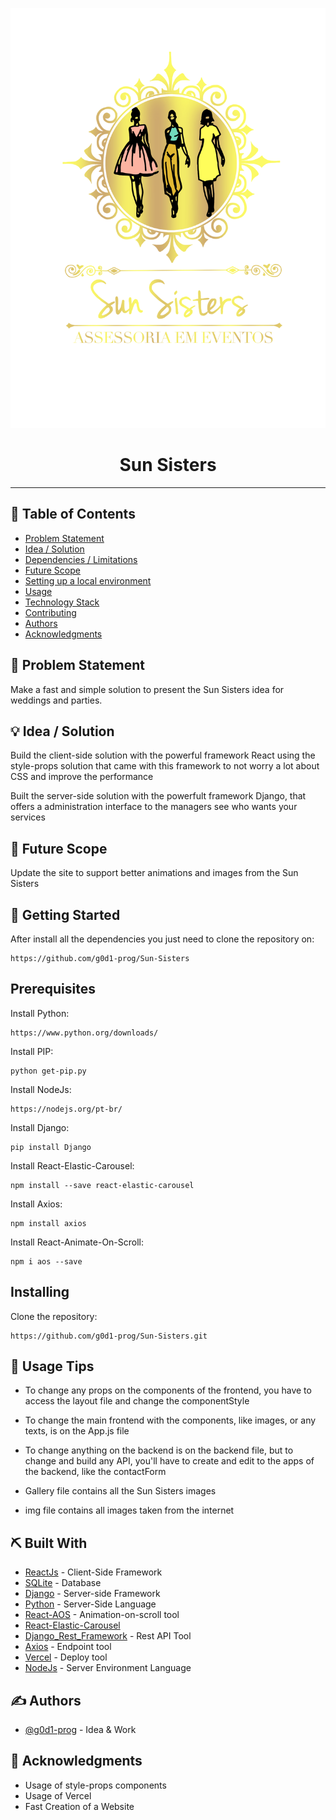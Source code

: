 <p align="center">
  <a href="" rel="noopener">
 <img src="frontend/src/img/logo.png" alt="Sun Sisters logo"></a>
</p>
<h1 align="center">Sun Sisters</h1>

---

## 📝 Table of Contents

- [Problem Statement](#problem_statement)
- [Idea / Solution](#idea)
- [Dependencies / Limitations](#limitations)
- [Future Scope](#future_scope)
- [Setting up a local environment](#getting_started)
- [Usage](#usage)
- [Technology Stack](#tech_stack)
- [Contributing](../CONTRIBUTING.md)
- [Authors](#authors)
- [Acknowledgments](#acknowledgments)

## 🧐 Problem Statement <a name = "problem_statement"></a>

Make a fast and simple solution to present the Sun Sisters idea for weddings and parties.

## 💡 Idea / Solution <a name = "idea"></a>

Build the client-side solution with the powerful framework React using the style-props solution that came with this framework to not worry a lot about CSS and improve the performance

Built the server-side solution with the powerfult framework Django, that offers a administration interface to the managers see who wants your services

## 🚀 Future Scope <a name = "future_scope"></a>

Update the site to support better animations and images from the Sun Sisters

## 🏁 Getting Started <a name = "getting_started"></a>

After install all the dependencies you just need to clone the repository on:

```
https://github.com/g0d1-prog/Sun-Sisters
```

## Prerequisites

Install Python:
```
https://www.python.org/downloads/
```

Install PIP:
```
python get-pip.py
```

Install NodeJs:
```
https://nodejs.org/pt-br/
```

Install Django:
```
pip install Django
```

Install React-Elastic-Carousel:
```
npm install --save react-elastic-carousel
```

Install Axios:
```
npm install axios
```

Install React-Animate-On-Scroll:
```
npm i aos --save
```

## Installing

Clone the repository:

```
https://github.com/g0d1-prog/Sun-Sisters.git
```

## 🎈 Usage Tips<a name="usage"></a>

- To change any props on the components of the frontend, you have to access the layout file and change the componentStyle

- To change the main frontend with the components, like images, or any texts, is on the App.js file

- To change anything on the backend is on the backend file, but to change and build any API, you'll have to create and edit to the apps of the backend, like the contactForm

- Gallery file contains all the Sun Sisters images
- img file contains all images taken from the internet

## ⛏️ Built With <a name = "tech_stack"></a>

- [ReactJs](https://pt-br.reactjs.org/) - Client-Side Framework
- [SQLite](https://www.sqlite.org/index.html) - Database
- [Django](https://www.djangoproject.com/) - Server-side Framework
- [Python](https://www.python.org/downloads/) - Server-Side Language
- [React-AOS](https://github.com/michalsnik/aos) - Animation-on-scroll tool
- [React-Elastic-Carousel](https://www.npmjs.com/package/react-elastic-carousel)
- [Django_Rest_Framework](https://www.django-rest-framework.org/) - Rest API Tool
- [Axios](https://axios-http.com/ptbr/docs/api_intro) - Endpoint tool
- [Vercel](https://vercel.com/) - Deploy tool
- [NodeJs](https://nodejs.org/en/) - Server Environment Language

## ✍️ Authors <a name = "authors"></a>

- [@g0d1-prog](https://github.com/g0d1-prog) - Idea & Work

## 🎉 Acknowledgments <a name = "acknowledgments"></a>

- Usage of style-props components
- Usage of Vercel
- Fast Creation of a Website